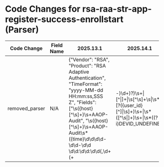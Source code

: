 # Code Changes for rsa-raa-str-app-register-success-enrollstart (Parser)

| Code Change | Field Name | 2025.13.1 | 2025.14.1 |
|-------------|------------|-----------|------------|
| removed_parser | N/A | {"Vendor": "RSA", "Product": "RSA Adaptive Authentication", "TimeFormat": "yyyy-MM-dd HH:mm:ss,SSS Z", "Fields": ["\s({host}[^\s]+)\s+AAOP-Audit", "\s({host}[^\s]+)\s+AAOP-Audit\s*({time}\d\d\d\d-\d\d-\d\d \d\d:\d\d:\d\d(,\d+ (\+|-)\d+)?)\s+\|[^\|]+\|\s[^\s]+\s\|\s*\[?({user_id}[^\]\|\s]+)\s+\|\s*([^\s\|]+)\s+\|\s*((?i)DEVID_UNDEFINED|({device_id}[^\s\|]+))\s+\|\s((?i)IP_UNDEFINED|({src_ip}((([0-9a-fA-F.]{0,4}):{1,2}){1,7}([0-9a-fA-F]){0,4})|(((25[0-5]|(2[0-4]|1\d|[0-9]|)\d)\.?\b){4}))(:({src_port}\d+))?)\s+\|\s*([^\|]+)\s+\|\s*({event_name}[^\|]+)\s+\|\s*((?i)EVENTID_UNDEFINED|({event_code}[^\|]+))\s+\|\s*((?i)TRANSID_UNDEFINED|({transaction_id}[^\|]+))\s+\|\s*((?i)TRANSTYPE_UNDEFINED|({result}[^\|]+))\s+\|\s*"], "Name": "rsa-raa-str-app-register-success-enrollstart", "ParserVersion": "v1.0.0", "Conditions": ["AAOP-Audit", "ENROLL_START"]} | N/A |